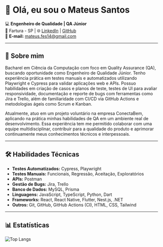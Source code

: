 # 👋 Olá, eu sou o Mateus Santos  

💻 **Engenheiro de Qualidade | QA Júnior**  
📍 Fartura - SP | 🌐 [LinkedIn](https://linkedin.com/in/mateus-santos-7350381a6) | [GitHub](https://github.com/MateusFelS)  
📧 **E-mail:** mateus.fes14@gmail.com  

---

## 🚀 Sobre mim  

Bacharel em Ciência da Computação com foco em Quality Assurance (QA), buscando 
oportunidade como Engenheiro de Qualidade Júnior. Tenho experiência prática em testes 
manuais e automatizados utilizando Playwright e Cypress para validar aplicações web e APIs. 
Possuo habilidades em criação de casos e planos de teste, testes de UI para avaliar 
responsividade, documentação e reporte de bugs com ferramentas como Jira e Trello, além de 
familiaridade com CI/CD via GitHub Actions e metodologias ágeis como Scrum e Kanban.

Atualmente, atuo em um projeto voluntário na empresa ConectaBem, aplicando na prática 
minhas habilidades de QA em um ambiente real de desenvolvimento. Essa experiência tem me 
permitido colaborar com uma equipe multidisciplinar, contribuir para a qualidade do produto e 
aprimorar continuamente meus conhecimentos técnicos e interpessoais. 

---

## 🛠️ Habilidades Técnicas  

- **Testes Automatizados:** Cypress, Playwright  
- **Testes Manuais:** Funcionais, Regressão, Aceitação, Exploratórios  
- **APIs:** Postman  
- **Gestão de Bugs:** Jira, Trello  
- **Banco de Dados:** MySQL, Prisma  
- **Linguagens:** JavaScript, TypeScript, Python, Dart  
- **Frameworks:** React, React Native, Flutter, Nest.js, .NET  
- **Outros:** Git, GitHub, GitHub Actions (CI), HTML, CSS, Tailwind  

---

## 📊 Estatísticas  

![Top Langs](https://github-readme-stats.vercel.app/api/top-langs/?username=MateusFelS&layout=compact&theme=dracula)  
